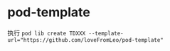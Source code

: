 pod-template
============

执行
`pod lib create TDXXX --template-url="https://github.com/loveFromLeo/pod-template"`
